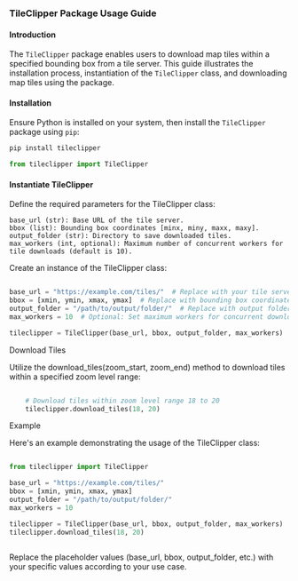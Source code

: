 ### TileClipper Package Usage Guide

#### Introduction

The `TileClipper` package enables users to download map tiles within a specified bounding box from a tile server. This guide illustrates the installation process, instantiation of the `TileClipper` class, and downloading map tiles using the package.

#### Installation

Ensure Python is installed on your system, then install the `TileClipper` package using `pip`:

```sh
pip install tileclipper
```


```python
from tileclipper import TileClipper
```

#### Instantiate TileClipper

Define the required parameters for the TileClipper class:

    base_url (str): Base URL of the tile server.
    bbox (list): Bounding box coordinates [minx, miny, maxx, maxy].
    output_folder (str): Directory to save downloaded tiles.
    max_workers (int, optional): Maximum number of concurrent workers for tile downloads (default is 10).

Create an instance of the TileClipper class:

```python

base_url = "https://example.com/tiles/"  # Replace with your tile server URL
bbox = [xmin, ymin, xmax, ymax]  # Replace with bounding box coordinates
output_folder = "/path/to/output/folder/"  # Replace with output folder path
max_workers = 10  # Optional: Set maximum workers for concurrent downloads

tileclipper = TileClipper(base_url, bbox, output_folder, max_workers)

```

Download Tiles

Utilize the download_tiles(zoom_start, zoom_end) method to download tiles within a specified zoom level range:

```python

    # Download tiles within zoom level range 18 to 20
    tileclipper.download_tiles(18, 20)

```

Example

Here's an example demonstrating the usage of the TileClipper class:

```python

from tileclipper import TileClipper

base_url = "https://example.com/tiles/"
bbox = [xmin, ymin, xmax, ymax]
output_folder = "/path/to/output/folder/"
max_workers = 10

tileclipper = TileClipper(base_url, bbox, output_folder, max_workers)
tileclipper.download_tiles(18, 20)
    
```

Replace the placeholder values (base_url, bbox, output_folder, etc.) with your specific values according to your use case.